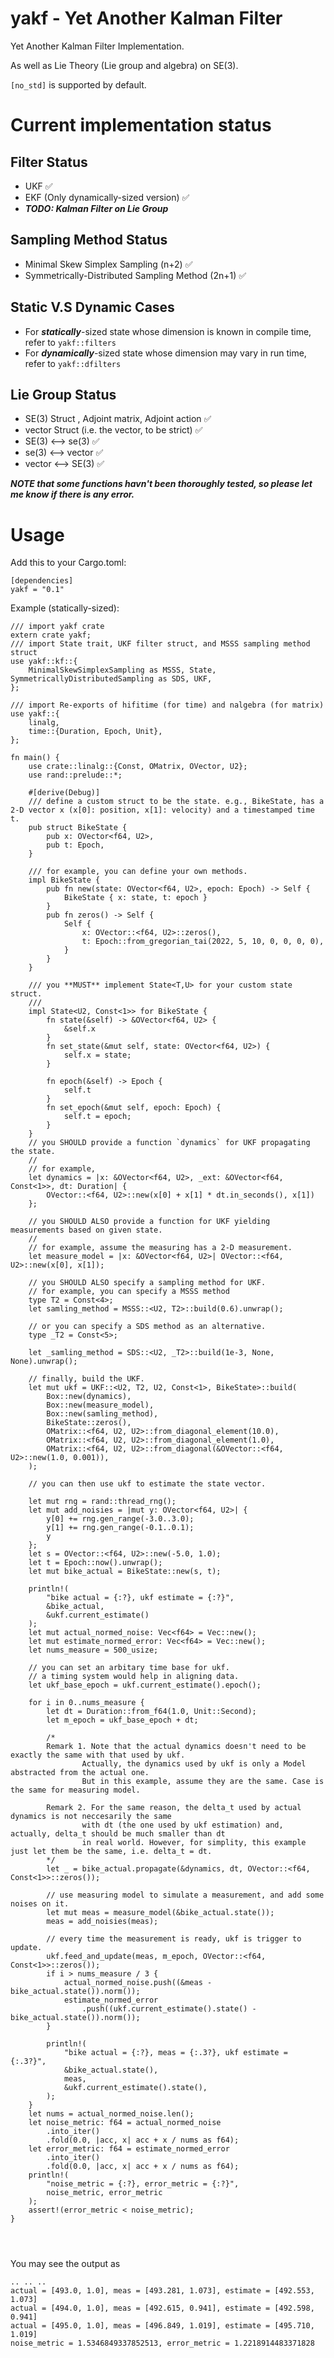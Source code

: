 # yakf - Yet Another Kalman Filter
Yet Another Kalman Filter Implementation. 

As well as Lie Theory (Lie group and algebra) on SE(3).

`[no_std]` is supported by default.


# Current implementation status

## Filter Status
* UKF ✅ 
* EKF (Only dynamically-sized version) ✅ 
* ***TODO: Kalman Filter on Lie Group*** 

## Sampling Method Status
* Minimal Skew Simplex Sampling (n+2) ✅
* Symmetrically-Distributed Sampling Method (2n+1) ✅

## Static V.S Dynamic Cases
* For ***statically***-sized state whose dimension is known in compile time, refer to `yakf::filters`
* For ***dynamically***-sized state whose dimension may vary in run time, refer to `yakf::dfilters`

## Lie Group Status
* SE(3) Struct , Adjoint matrix, Adjoint action ✅
* vector Struct (i.e. the vector, to be strict) ✅
* SE(3)  <--> se(3)  ✅
* se(3)  <--> vector ✅
* vector <--> SE(3)  ✅


***NOTE that some functions havn't been thoroughly tested, so please let me know if there is any error.***

# Usage
Add this to your Cargo.toml:
```
[dependencies]
yakf = "0.1"
```

Example (statically-sized):
```
/// import yakf crate
extern crate yakf;
/// import State trait, UKF filter struct, and MSSS sampling method struct
use yakf::kf::{
    MinimalSkewSimplexSampling as MSSS, State, SymmetricallyDistributedSampling as SDS, UKF,
};

/// import Re-exports of hifitime (for time) and nalgebra (for matrix)
use yakf::{
    linalg,
    time::{Duration, Epoch, Unit},
};

fn main() {
    use crate::linalg::{Const, OMatrix, OVector, U2};
    use rand::prelude::*;

    #[derive(Debug)]
    /// define a custom struct to be the state. e.g., BikeState, has a 2-D vector x (x[0]: position, x[1]: velocity) and a timestamped time t.
    pub struct BikeState {
        pub x: OVector<f64, U2>,
        pub t: Epoch,
    }

    /// for example, you can define your own methods.
    impl BikeState {
        pub fn new(state: OVector<f64, U2>, epoch: Epoch) -> Self {
            BikeState { x: state, t: epoch }
        }
        pub fn zeros() -> Self {
            Self {
                x: OVector::<f64, U2>::zeros(),
                t: Epoch::from_gregorian_tai(2022, 5, 10, 0, 0, 0, 0),
            }
        }
    }

    /// you **MUST** implement State<T,U> for your custom state struct.
    ///
    impl State<U2, Const<1>> for BikeState {
        fn state(&self) -> &OVector<f64, U2> {
            &self.x
        }
        fn set_state(&mut self, state: OVector<f64, U2>) {
            self.x = state;
        }

        fn epoch(&self) -> Epoch {
            self.t
        }
        fn set_epoch(&mut self, epoch: Epoch) {
            self.t = epoch;
        }
    }
    // you SHOULD provide a function `dynamics` for UKF propagating the state.
    //
    // for example,
    let dynamics = |x: &OVector<f64, U2>, _ext: &OVector<f64, Const<1>>, dt: Duration| {
        OVector::<f64, U2>::new(x[0] + x[1] * dt.in_seconds(), x[1])
    };

    // you SHOULD ALSO provide a function for UKF yielding measurements based on given state.
    //
    // for example, assume the measuring has a 2-D measurement.
    let measure_model = |x: &OVector<f64, U2>| OVector::<f64, U2>::new(x[0], x[1]);

    // you SHOULD ALSO specify a sampling method for UKF.
    // for example, you can specify a MSSS method
    type T2 = Const<4>;
    let samling_method = MSSS::<U2, T2>::build(0.6).unwrap();

    // or you can specify a SDS method as an alternative.
    type _T2 = Const<5>;

    let _samling_method = SDS::<U2, _T2>::build(1e-3, None, None).unwrap();

    // finally, build the UKF.
    let mut ukf = UKF::<U2, T2, U2, Const<1>, BikeState>::build(
        Box::new(dynamics),
        Box::new(measure_model),
        Box::new(samling_method),
        BikeState::zeros(),
        OMatrix::<f64, U2, U2>::from_diagonal_element(10.0),
        OMatrix::<f64, U2, U2>::from_diagonal_element(1.0),
        OMatrix::<f64, U2, U2>::from_diagonal(&OVector::<f64, U2>::new(1.0, 0.001)),
    );

    // you can then use ukf to estimate the state vector.

    let mut rng = rand::thread_rng();
    let mut add_noisies = |mut y: OVector<f64, U2>| {
        y[0] += rng.gen_range(-3.0..3.0);
        y[1] += rng.gen_range(-0.1..0.1);
        y
    };
    let s = OVector::<f64, U2>::new(-5.0, 1.0);
    let t = Epoch::now().unwrap();
    let mut bike_actual = BikeState::new(s, t);

    println!(
        "bike actual = {:?}, ukf estimate = {:?}",
        &bike_actual,
        &ukf.current_estimate()
    );
    let mut actual_normed_noise: Vec<f64> = Vec::new();
    let mut estimate_normed_error: Vec<f64> = Vec::new();
    let nums_measure = 500_usize;

    // you can set an arbitary time base for ukf.
    // a timing system would help in aligning data.
    let ukf_base_epoch = ukf.current_estimate().epoch();

    for i in 0..nums_measure {
        let dt = Duration::from_f64(1.0, Unit::Second);
        let m_epoch = ukf_base_epoch + dt;

        /*
        Remark 1. Note that the actual dynamics doesn't need to be exactly the same with that used by ukf.
                Actually, the dynamics used by ukf is only a Model abstracted from the actual one.
                But in this example, assume they are the same. Case is the same for measuring model.

        Remark 2. For the same reason, the delta_t used by actual dynamics is not neccesarily the same
                with dt (the one used by ukf estimation) and, actually, delta_t should be much smaller than dt
                in real world. However, for simplity, this example just let them be the same, i.e. delta_t = dt.
        */
        let _ = bike_actual.propagate(&dynamics, dt, OVector::<f64, Const<1>>::zeros());

        // use measuring model to simulate a measurement, and add some noises on it.
        let mut meas = measure_model(&bike_actual.state());
        meas = add_noisies(meas);

        // every time the measurement is ready, ukf is trigger to update.
        ukf.feed_and_update(meas, m_epoch, OVector::<f64, Const<1>>::zeros());
        if i > nums_measure / 3 {
            actual_normed_noise.push((&meas - bike_actual.state()).norm());
            estimate_normed_error
                .push((ukf.current_estimate().state() - bike_actual.state()).norm());
        }

        println!(
            "bike actual = {:?}, meas = {:.3?}, ukf estimate = {:.3?}",
            &bike_actual.state(),
            meas,
            &ukf.current_estimate().state(),
        );
    }
    let nums = actual_normed_noise.len();
    let noise_metric: f64 = actual_normed_noise
        .into_iter()
        .fold(0.0, |acc, x| acc + x / nums as f64);
    let error_metric: f64 = estimate_normed_error
        .into_iter()
        .fold(0.0, |acc, x| acc + x / nums as f64);
    println!(
        "noise_metric = {:?}, error_metric = {:?}",
        noise_metric, error_metric
    );
    assert!(error_metric < noise_metric);
}




```

You may see the output as
```
.. .. ..
actual = [493.0, 1.0], meas = [493.281, 1.073], estimate = [492.553, 1.073]
actual = [494.0, 1.0], meas = [492.615, 0.941], estimate = [492.598, 0.941]
actual = [495.0, 1.0], meas = [496.849, 1.019], estimate = [495.710, 1.019]
noise_metric = 1.5346849337852513, error_metric = 1.2218914483371828
```